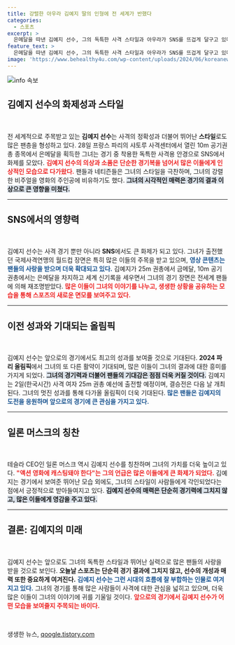 ```yaml
---
title: 강렬한 아우라 김예지 딸의 인형에 전 세계가 반했다
categories:
  - 스포츠
excerpt: >
  은메달을 따낸 김예지 선수, 그의 독특한 사격 스타일과 아우라가 SNS를 뜨겁게 달구고 있다! 영화 존 윅과 비교되는 그의 모습, 일론 머스크도 극찬한 사격 스타의 매력을 놓치지 마세요!
feature_text: >
  은메달을 따낸 김예지 선수, 그의 독특한 사격 스타일과 아우라가 SNS를 뜨겁게 달구고 있다! 영화 존 윅과 비교되는 그의 모습, 일론 머스크도 극찬한 사격 스타의 매력을 놓치지 마세요!
image: 'https://www.behealthy4u.com/wp-content/uploads/2024/06/koreanews.jpg'
---
```


<p><img src="https://www.behealthy4u.com/wp-content/uploads/2024/06/koreanews.jpg" alt="info 속보" /></p>

<h2 data-ke-size="size26">김예지 선수의 화제성과 스타일</h2>

<p data-ke-size="size16">&nbsp;</p>

<p>전 세계적으로 주목받고 있는 <b>김예지 선수</b>는 사격의 정확성과 더불어 뛰어난 <b>스타일</b>로도 많은 팬층을 형성하고 있다. 28일 프랑스 파리의 샤토루 사격센터에서 열린 10m 공기권총 종목에서 은메달을 획득한 그녀는 경기 중 착용한 독특한 사격용 안경으로 SNS에서 화제를 모았다. <b><span style="color: #ee2323;">김예지 선수의 의상과 소품은 단순한 경기복을 넘어서 많은 이들에게 인상적인 모습으로 다가왔다.</span></b> 팬들과 네티즌들은 그녀의 스타일을 극찬하며, 그녀의 강렬한 비주얼을 영화의 주인공에 비유하기도 했다. <b><span style="background-color: #21538527;">그녀의 시각적인 매력은 경기의 결과 이상으로 큰 영향을 미쳤다.</span></b></p>

<hr>

<h2 data-ke-size="size26">SNS에서의 영향력</h2>

<p data-ke-size="size16">&nbsp;</p>

<p>김예지 선수는 사격 경기 뿐만 아니라 <b>SNS</b>에서도 큰 화제가 되고 있다. 그녀가 출전했던 국제사격연맹의 월드컵 장면은 특히 많은 이들의 주목을 받고 있으며, <b><span style="color: #1a5490;">영상 콘텐츠는 팬들의 사랑을 받으며 더욱 확대되고 있다.</span></b> 김예지가 25m 권총에서 금메달, 10m 공기권총에서는 은메달을 차지하고 세계 신기록을 세우면서 그녀의 경기 장면은 전세계 팬들에 의해 재조명받았다. <b><span style="color: #ee2323;">많은 이들이 그녀의 이야기를 나누고, 생생한 상황을 공유하는 모습을 통해 스포츠의 새로운 면모를 보여주고 있다.</span></b></p>

<hr>

<h2 data-ke-size="size26">이전 성과와 기대되는 올림픽</h2>

<p data-ke-size="size16">&nbsp;</p>

<p>김예지 선수는 앞으로의 경기에서도 최고의 성과를 보여줄 것으로 기대된다. <b>2024 파리 올림픽</b>에서 그녀의 또 다른 활약이 기대되며, 많은 이들이 그녀의 결과에 대한 흥미를 가지게 되었다. <b><span style="background-color: #21538527;">그녀의 경기력과 더불어 팬들의 기대감은 점점 더욱 커질 것이다.</span></b> 김예지는 2일(한국시간) 사격 여자 25m 권총 예선에 출전할 예정이며, 결승전은 다음 날 개최된다. 그녀의 멋진 성과를 통해 다가올 올림픽이 더욱 기대된다. <b><span style="color: #1a5490;">많은 팬들은 김예지의 도전을 응원하며 앞으로의 경기에 큰 관심을 가지고 있다.</span></b></p>

<hr>

<h2 data-ke-size="size26">일론 머스크의 칭찬</h2>

<p data-ke-size="size16">&nbsp;</p>

<p>테슬라 CEO인 일론 머스크 역시 김예지 선수를 칭찬하며 그녀의 가치를 더욱 높이고 있다. <b><span style="color: #ee2323;">"액션 영화에 캐스팅돼야 한다"는 그의 언급은 많은 이들에게 큰 화제가 되었다.</span></b> 김예지는 경기에서 보여준 뛰어난 모습 외에도, 그녀의 스타일이 사람들에게 각인되었다는 점에서 긍정적으로 받아들여지고 있다. <b><span style="background-color: #21538527;">김예지 선수의 매력은 단순히 경기력에 그치지 않고, 많은 이들에게 영감을 주고 있다.</span></b></p>

<hr>

<h2 data-ke-size="size26">결론: 김예지의 미래</h2>

<p data-ke-size="size16">&nbsp;</p>

<p>김예지 선수는 앞으로도 그녀의 독특한 스타일과 뛰어난 실력으로 많은 팬들의 사랑을 받을 것으로 보인다. <b>오늘날 스포츠는 단순히 경기 결과에 그치지 않고, 선수의 개성과 매력 또한 중요하게 여겨진다.</b> <b><span style="color: #1a5490;">김예지 선수는 그런 시대의 흐름에 잘 부합하는 인물로 여겨지고 있다.</span></b> 그녀의 경기를 통해 많은 사람들이 사격에 대한 관심을 넓히고 있으며, 더욱 많은 이들이 그녀의 이야기에 귀를 기울일 것이다. <b><span style="color: #ee2323;">앞으로의 경기에서 김예지 선수가 어떤 모습을 보여줄지 주목되는 바이다.</span></b></p>

<p data-ke-size="size16">&nbsp;</p>
생생한 뉴스, <a href="https://qoogle.tistory.com" rel="dofollow">qoogle.tistory.com</a>


